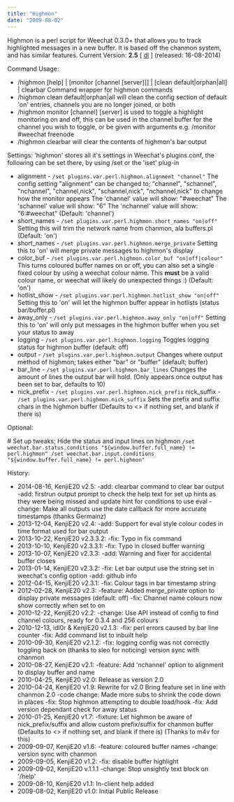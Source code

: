 ```yaml
---
title: "Highmon"
date: "2009-08-02"
---
```


Highmon is a perl script for Weechat 0.3.0+ that allows you to track highlighted messages in a new buffer. It is based off the chanmon system, and has similar features. Current Version: **2.5** \[ [dl](http://dl.getdropbox.com/u/501502/highmon.pl) \] (released: 16-08-2014)

Command Usage:

- /highmon \[help\] | \[monitor \[channel \[server\]\]\] | \[clean default|orphan|all\] | clearbar Command wrapper for highmon commands
- /highmon clean default|orphan|all will clean the config section of default 'on' entries, channels you are no longer joined, or both
- /highmon monitor \[channel\] \[server\] is used to toggle a highlight monitoring on and off, this can be used in the channel buffer for the channel you wish to toggle, or be given with arguments e.g. /monitor #weechat freenode
- /highmon clearbar will clear the contents of highmon's bar output

Settings: 'highmon' stores all it's settings in Weechat's plugins.conf, the following can be set there, by using /set or the 'iset' plug-in

- alignment - `/set plugins.var.perl.highmon.alignment "channel"` The config setting "alignment" can be changed to; "channel", "schannel", "nchannel", "channel,nick", "schannel,nick", "nchannel,nick" to change how the monitor appears The 'channel' value will show: "#weechat" The 'schannel' value will show: "6" The 'nchannel' value will show: "6:#weechat" (Default: 'channel')
- short\_names - `/set plugins.var.perl.highmon.short_names "on|off"` Setting this will trim the network name from chanmon, ala buffers.pl (Default: 'on')
- short\_names - `/set plugins.var.perl.highmon.merge_private` Setting this to 'on' will merge private messages to highmon's display
- color\_buf - `/set plugins.var.perl.highmon.color_buf "on|off|colour"` This turns coloured buffer names on or off, you can also set a single fixed colour by using a weechat colour name. This **must** be a valid colour name, or weechat will likely do unexpected things :) (Default: 'on')
- hotlist\_show - `/set plugins.var.perl.highmon.hotlist_show "on|off"` Setting this to 'on' will let the highmon buffer appear in hotlists (status bar/buffer.pl)
- away\_only - `/set plugins.var.perl.highmon.away_only "on|off"` Setting this to 'on' will only put messages in the highmon buffer when you set your status to away
- logging - `/set plugins.var.perl.highmon.logging` Toggles logging status for highmon buffer (default: off)
- output - `/set plugins.var.perl.highmon.output` Changes where output method of highmon; takes either "bar" or "buffer" (default; buffer)
- bar\_line - `/set plugins.var.perl.highmon.bar_lines` Changes the amount of lines the output bar will hold. (Only appears once output has been set to bar, defaults to 10)
- nick\_prefix - `/set plugins.var.perl.highmon.nick_prefix` nick\_suffix - `/set plugins.var.perl.highmon.nick_suffix` Sets the prefix and suffix chars in the highmon buffer (Defaults to <> if nothing set, and blank if there is)

Optional:

\# Set up tweaks; Hide the status and input lines on highmon `/set weechat.bar.status.conditions "${window.buffer.full_name} != perl.highmon" /set weechat.bar.input.conditions "${window.buffer.full_name} != perl.highmon"`

History:

- 2014-08-16, KenjiE20 v2.5: -add: clearbar command to clear bar output -add: firstrun output prompt to check the help text for set up hints as they were being missed and update hint for conditions to use eval -change: Make all outputs use the date callback for more accurate timestamps (thanks Germainz)
- 2013-12-04, KenjiE20 v2.4: -add: Support for eval style colour codes in time format used for bar output
- 2013-10-22, KenjiE20 v2.3.3.2: -fix: Typo in fix command
- 2013-10-10, KenjiE20 v2.3.3.1: -fix: Typo in closed buffer warning
- 2013-10-07, KenjiE20 v2.3.3: -add: Warning and fixer for accidental buffer closes
- 2013-01-14, KenjiE20 v2.3.2: -fix: Let bar output use the string set in weechat's config option -add: github info
- 2012-04-15, KenjiE20 v2.3.1: -fix: Colour tags in bar timestamp string
- 2012-02-28, KenjiE20 v2.3: -feature: Added merge\_private option to display private messages (default: off) -fix: Channel name colours now show correctly when set to on
- 2010-12-22, KenjiE20 v2.2: -change: Use API instead of config to find channel colours, ready for 0.3.4 and 256 colours
- 2010-12-13, idl0r & KenjiE20 v2.1.3: -fix: perl errors caused by bar line counter -fix: Add command list to inbuilt help
- 2010-09-30, KenjiE20 v2.1.2: -fix: logging config was not correctly toggling back on (thanks to sleo for noticing) version sync with chanmon
- 2010-08-27, KenjiE20 v2.1: -feature: Add 'nchannel' option to alignment to display buffer and name
- 2010-04-25, KenjiE20 v2.0: Release as version 2.0
- 2010-04-24, KenjiE20 v1.9: Rewrite for v2.0 Bring feature set in line with chanmon 2.0 -code change: Made more subs to shrink the code down in places -fix: Stop highmon attempting to double load/hook -fix: Add version dependant check for away status
- 2010-01-25, KenjiE20 v1.7: -fixture: Let highmon be aware of nick\_prefix/suffix and allow custom prefix/suffix for chanmon buffer (Defaults to <> if nothing set, and blank if there is) (Thanks to m4v for this)
- 2009-09-07, KenjiE20 v1.6: -feature: coloured buffer names -change: version sync with chanmon
- 2009-09-05, KenjiE20 v1.2: -fix: disable buffer highlight
- 2009-09-02, KenjiE20 v.1.1.1 -change: Stop unsightly text block on '/help'
- 2009-08-10, KenjiE20 v1.1: In-client help added
- 2009-08-02, KenjiE20 v1.0: Initial Public Release
